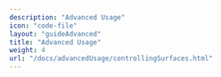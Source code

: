 ```yaml
---
description: "Advanced Usage"
icon: "code-file"
layout: "guideAdvanced"
title: "Advanced Usage"
weight: 4
url: "/docs/advancedUsage/controllingSurfaces.html"
---
```

